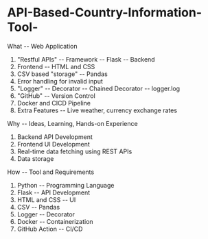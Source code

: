 # API-Based-Country-Information-Tool-

What -- Web Application
  1. "Restful APIs" -- Framework -- Flask -- Backend
  2. Frontend -- HTML and CSS
  3. CSV based "storage" -- Pandas 
  4. Error handling for invalid input
  5. "Logger" -- Decorator -- Chained Decorator -- logger.log 
  6. "GitHub" -- Version Control
  7. Docker and CICD Pipeline
  8. Extra Features -- Live weather, currency exchange rates


Why -- Ideas, Learning, Hands-on Experience
  1. Backend API Development
  2. Frontend UI Development
  3. Real-time data fetching using REST APIs
  4. Data storage


How --
  Tool and Requirements
  1. Python -- Programming Language
  2. Flask -- API Development
  3. HTML and CSS -- UI
  4. CSV -- Pandas
  5. Logger -- Decorator 
  6. Docker -- Containerization  
  7. GitHub Action -- CI/CD
